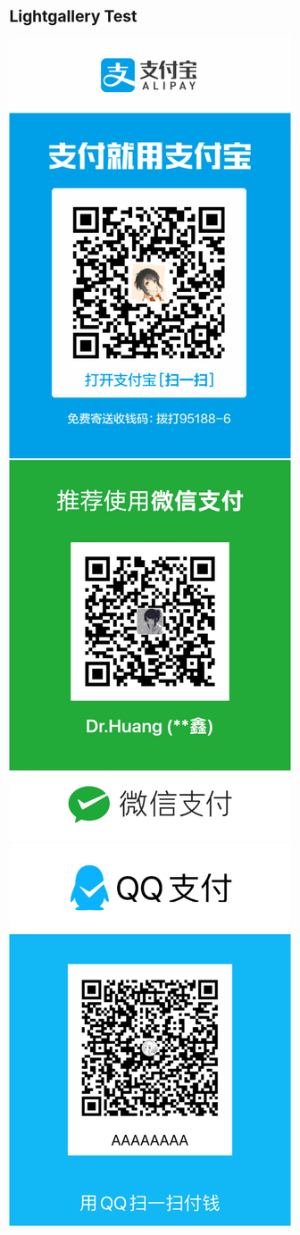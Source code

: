 # Lightgallery Test

![1643305352478.png](../public/20210617/a8-alipay.png)
![1643305352478.png](../public/20210617/a8-wechatpay.jpg)
![1643305352478.png](../public/20210617/a8-qqpay.jpg)
